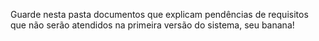 Guarde nesta pasta documentos que explicam pendências de requisitos que não serão atendidos na primeira versão do sistema, seu banana!